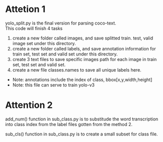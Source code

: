 # Attetion 1

yolo_split.py is the final version for parsing coco-text.  
This code will finish 4 tasks  
1. create a new folder called images, and save splitted train. test, valid image set under this directory.  
2. create a new folder called labels, and save annotation information for train set, test set and valid set under this directory.  
3. create 3 text files to save specific images path for each image in train set, test set and valid set.  
4. create a new file classes.names to save all unique labels here.  
* Note: annotations include the index of class, bbox[x,y,width,height]  
* Note: this file can serve to train yolo-v3  

# Attention 2

add_num() function in sub_class.py is to substitude the word transcription into class index from the label files gotten from the method 2.

sub_cls() function in sub_class.py is to create a small subset for class file.
